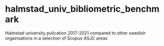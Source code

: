 # halmstad_univ_bibliometric_benchmark
Halmstad university pulication 2017-2021 compared to other swedish orgainsations in a selection of Scopus ASJC areas
